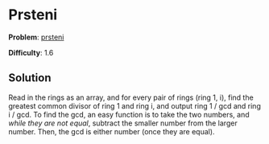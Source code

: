 # Prsteni

**Problem**: [prsteni](https://open.kattis.com/problems/prsteni)

**Difficulty**: 1.6

## Solution

Read in the rings as an array, and for every pair of rings (ring 1, i), find the greatest common divisor of ring 1 and ring i, and output ring 1 / gcd and ring i / gcd. To find the gcd, an easy function is to take the two numbers, and *while they are not equal*, subtract the smaller number from the larger number. Then, the gcd is either number (once they are equal).
